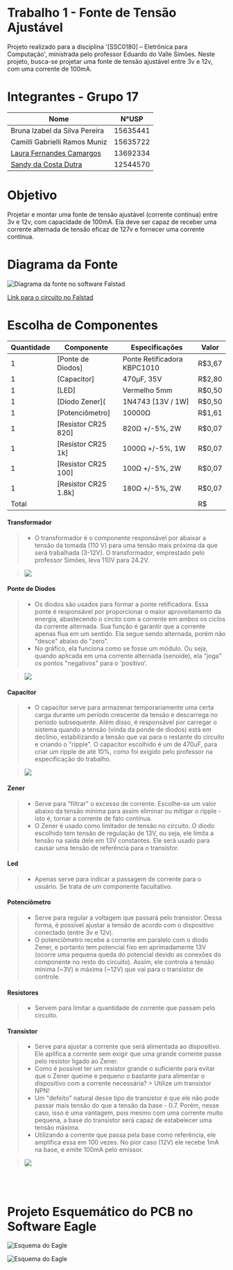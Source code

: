 # Trabalho 1 - Fonte de Tensão Ajustável
Projeto realizado para a disciplina '[SSC0180] – Eletrônica para Computação', ministrada pelo professor Eduardo do Valle Simões. Neste projeto, busca-se projetar uma fonte de tensão ajustável entre 3v e 12v, com uma corrente de 100mA. 


# Integrantes - Grupo 17

| **Nome**              | **N°USP**|
|--------------------------------|----------|
| Bruna Izabel da Silva Pereira| 15635441 | 
| Camilli Gabrielli Ramos Muniz| 15635722 |
| [Laura Fernandes Camargos](https://github.com/laurafcamargos)| 13692334 |
| [Sandy da Costa Dutra](https://github.com/sandycdutra)| 12544570 |



# Objetivo
Projetar e montar uma fonte de tensão ajustável (corrente contínua) entre 3v e 12v, com capacidade de 100mA. Ela deve ser capaz de receber uma corrente alternada de tensão eficaz de 127v e fornecer uma corrente contínua.

# Diagrama da Fonte
![Diagrama da fonte no software Falstad](img/circuit-20240626-0729.png "Diagrama da fonte no software Falstad")

[Link para o circuito no Falstad](https://tinyurl.com/2ehnnvpj)


# Escolha de Componentes

| Quantidade  | Componente  | Especificações   | Valor  |
|---|---|---|---|
| 1 | [Ponte de Diodos] | Ponte Retificadora KBPC1010 |R$3,67| 
| 1 | [Capacitor] |470µF, 35V|R$2,80|
| 1 | [LED] |Vermelho 5mm|R$0,50|
| 1 | [Diodo Zener]( |1N4743 [13V / 1W]|R$0,50|
| 1 | [Potenciômetro] |10000Ω|R$1,61|
| 1 | [Resistor CR25 820] |820Ω +/-5%, 2W|R$0,07|
| 1 | [Resistor CR25 1k] |1000Ω +/-5%, 1W|R$0,07|
| 1 | [Resistor CR25 100] |100Ω +/-5%, 2W|R$0,07|
| 1 | [Resistor CR25 1.8k] |180Ω +/-5%, 2W|R$0,07|
| Total | | |R$|

#### Transformador
> * O transformador é o componente responsável por abaixar a tensão da tomada (110 V) para uma tensão mais próxima da que será trabalhada (3-12V). O transformador, emprestado pelo professor Simões, leva 110V para 24.2V.

>  ![](img/transformador.gif)
#### Ponte de Diodos
> * Os diodos são usados para formar a ponte retificadora. Essa ponte é responsável por proporcionar o maior aproveitamento da energia, abastecendo o circito com a corrente em ambos os ciclos da corrente alternada. Sua função é garantir que a corrente apenas flua em um sentido. Ela segue sendo alternada, porém não "desce" abaixo do "zero".
> * No gráfico, ela funciona como se fosse um módulo. Ou seja, quando aplicada em uma corrente alternada (senoide), ela "joga" os pontos "negativos" para o 'positivo'.

>  ![](img/ponte.gif)

#### Capacitor
> * O capacitor serve para armazenar temporariamente uma certa carga durante um período crescente da tensão e descarrega no período subsequente. Além disso, é responsável por carregar o sistema quando a tensão (vinda da ponde de diodos) está em declínio, estabilizando a tensão que vai para o restante do circuito e criando o "ripple". O capacitor escolhido é um de 470uF, para criar um ripple de até 10%, como foi exigido pelo professor na especificação do trabalho.

>  ![](img/capac.gif)

#### Zener
> * Serve para "filtrar" o excesso de corrente. Escolhe-se um valor abaixo da tensão mínima para assim eliminar ou mitigar o ripple - isto é, tornar a corrente de fato contínua. 
> * O Zener é usado como limitador de tensão no circuito. O diodo escolhido tem tensão de regulação de 13V, ou seja, ele limita a tensão na saida dele em 13V constantes. Ele será usado para causar uma tensão de referência para o transistor.

#### Led
> * Apenas serve para indicar a passagem de corrente para o usuário. Se trata de um componente facultativo.

#### Potenciômetro 
> * Serve para regular a voltagem que passará pelo transistor. Dessa forma, é possível ajustar a tensão de acordo com o dispositivo conectado (entre 3v e 12v).
> * O potenciômetro recebe a corrente em paralelo com o diodo Zener, e portanto tem potencial fixo em aprimadamente 13V (ocorre uma pequena queda do potencial devido as conexões do componente no resto do circuito). Assim, ele controla a tensão mínima (~3V) e máxima (~12V) que vai para o transistor de controle.

#### Resistores
> * Servem para limitar a quantidade de corrente que passam pelo circuito.

#### Transistor 
> * Serve para ajustar a corrente que será alimentada ao dispositivo. Ele aplifica a corrente sem exigir que uma grande corrente passe pelo resistor ligado ao Zener. 
> * Como é possível ter um resistor grande o suficiente para evitar que o Zener queime e pequeno o bastante para alimentar o dispositivo com a corrente necessária? > Utilize um transistor NPN!
> * Um "defeito" natural desse tipo de transistor é que ele não pode passar mais tensão do que a tensão da base - 0.7. Porém, nesse caso, isso é uma vantagem, pois mesmo com uma corrente muito pequena, a base do transistor será capaz de estabelecer uma tensão máxima.
> * Utilizando a corrente que passa pela base como referência, ele amplifica essa em 100 vezes. No pior caso (12V) ele recebe 1mA na base, e emite 100mA pelo emissor.

>  ![](img/transistor.gif) 

<br><br>

# Projeto Esquemático do PCB no Software Eagle
![Esquema do Eagle](img/photo_2024-06-27_01-11-25.jpg "Esquema do Eagle")

![Esquema do Eagle](img/photo_2024-06-27_01-11-38.jpg "Esquema do Eagle")

